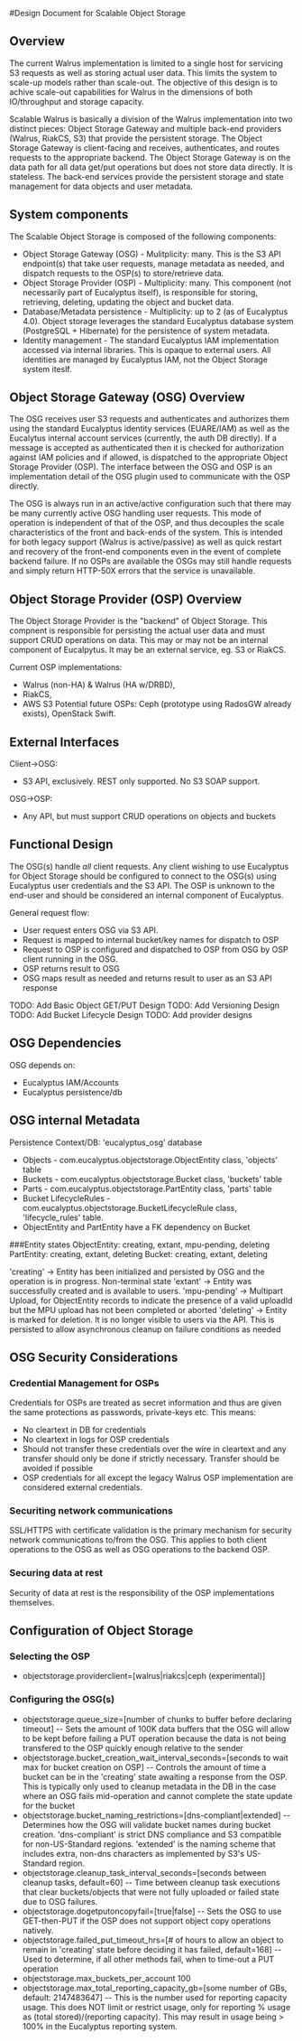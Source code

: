 #Design Document for Scalable Object Storage

## Overview
The current Walrus implementation is limited to a single host for servicing S3 requests as well as storing actual user data. This limits the system to scale-up models rather than scale-out. The objective of this design is to achive scale-out capabilities for Walrus in the dimensions of both IO/throughput and storage capacity.

Scalable Walrus is basically a division of the Walrus implementation into two distinct pieces: Object Storage Gateway and multiple back-end providers (Walrus, RiakCS, S3) that provide the persistent storage. The Object Storage Gateway is client-facing and receives, authenticates, and routes requests to the appropriate backend. The Object Storage Gateway is on the data path for all data get/put operations but does not store data directly. It is stateless. The back-end services provide the persistent storage and state management for data objects and user metadata.

## System components
The Scalable Object Storage is composed of the following components:
* Object Storage Gateway (OSG) - Mulitplicity: many. This is the S3 API endpoint(s) that take user requests, manage metadata as needed, and dispatch requests to the OSP(s) to store/retrieve data.
* Object Storage Provider (OSP) - Multiplicity: many. This component (not necessarily part of Eucalyptus itself), is responsible for storing, retrieving, deleting, updating the object and bucket data.
* Database/Metadata persistence - Multiplicity: up to 2 (as of Eucalyptus 4.0). Object storage leverages the standard Eucalyptus database system (PostgreSQL + Hibernate) for the persistence of system metadata.
* Identity management - The standard Eucalyptus IAM implementation accessed via internal libraries. This is opaque to external users. All identities are managed by Eucalyptus IAM, not the Object Storage system iteslf.

## Object Storage Gateway (OSG) Overview
The OSG receives user S3 requests and authenticates and authorizes them using the standard Eucalyptus identity services (EUARE/IAM) as well as the Eucalytus internal account services (currently, the auth DB directly). If a message is accepted as authenticated then it is checked for authorization against IAM policies and if allowed, is dispatched to the appropriate Object Storage Provider (OSP). The interface between the OSG and OSP is an implementation detail of the OSG plugin used to communicate with the OSP directly.

The OSG is always run in an active/active configuration such that there may be many currently active OSG handling user requests. This mode of operation is independent of that of the OSP, and thus decouples the scale characteristics of the front and back-ends of the system. This is intended for both legacy support (Walrus is active/passive) as well as quick restart and recovery of the front-end components even in the event of complete backend failure. If no OSPs are available the OSGs may still handle requests and simply return HTTP-50X errors that the service is unavailable.

## Object Storage Provider (OSP) Overview
The Object Storage Provider is the "backend" of Object Storage. This compnent is responsible for persisting the actual user data and must support CRUD operations on data. This may or may not be an internal component of Eucalpytus. It may be an external service, eg. S3 or RiakCS. 

Current OSP implementations: 
* Walrus (non-HA) & Walrus (HA w/DRBD), 
* RiakCS, 
* AWS S3
Potential future OSPs: Ceph (prototype using RadosGW already exists), OpenStack Swift.

## External Interfaces
Client->OSG:
* S3 API, exclusively. REST only supported. No S3 SOAP support.

OSG->OSP:
* Any API, but must support CRUD operations on objects and buckets

## Functional Design
The OSG(s) handle *all* client requests. Any client wishing to use Eucalyptus for Object Storage should be configured to connect to the OSG(s) using Eucalyptus user credentials and the S3 API. The OSP is unknown to the end-user and should be considered an internal component of Eucalyptus.

General request flow:
* User request enters OSG via S3 API.
* Request is mapped to internal bucket/key names for dispatch to OSP
* Request to OSP is configured and dispatched to OSP from OSG by OSP client running in the OSG.
* OSP returns result to OSG
* OSG maps result as needed and returns result to user as an S3 API response

TODO: Add Basic Object GET/PUT Design
TODO: Add Versioning Design
TODO: Add Bucket Lifecycle Design
TODO: Add provider designs

## OSG Dependencies
OSG depends on:
* Eucalyptus IAM/Accounts
* Eucalyptus persistence/db

## OSG internal Metadata
Persistence Context/DB: 'eucalyptus_osg' database
* Objects - com.eucalyptus.objectstorage.ObjectEntity class, 'objects' table
* Buckets - com.eucalyptus.objectstorage.Bucket class, 'buckets' table
* Parts - com.eucalyptus.objectstorage.PartEntity class, 'parts' table
* Bucket LifecycleRules - com.eucalyptus.objectstorage.BucketLifecycleRule class, 'lifecycle_rules' table.
* ObjectEntity and PartEntity have a FK dependency on Bucket

###Entity states
ObjectEntity: creating, extant, mpu-pending, deleting
PartEntity: creating, extant, deleting
Bucket: creating, extant, deleting

'creating' -> Entity has been initialized and persisted by OSG and the operation is in progress. Non-terminal state
'extant' -> Entity was successfully created and is available to users.
'mpu-pending' -> Multipart Upload, for ObjectEntity records to indicate the presence of a valid uploadId but the MPU upload has not been completed or aborted
'deleting' -> Entity is marked for deletion. It is no longer visible to users via the API. This is persisted to allow asynchronous cleanup on failure conditions as needed

## OSG Security Considerations
### Credential Management for OSPs
Credentials for OSPs are treated as secret information and thus are given the same protections as passwords, private-keys etc. This means:
* No cleartext in DB for credentials
* No cleartext in logs for OSP credentials
* Should not transfer these credentials over the wire in cleartext and any transfer should only be done if strictly necessary. Transfer should be avoided if possible
* OSP credentials for all except the legacy Walrus OSP implementation are considered external credentials.

### Securiting network communications
SSL/HTTPS with certificate validation is the primary mechanism for security network communications to/from the OSG. This applies to both client operations to the OSG as well as OSG operations to the backend OSP.

### Securing data at rest
Security of data at rest is the responsibility of the OSP implementations themselves.

## Configuration of Object Storage
### Selecting the OSP
* objectstorage.providerclient=[walrus|riakcs|ceph (experimental)]

### Configuring the OSG(s)
* objectstorage.queue_size=[number of chunks to buffer before declaring timeout] -- Sets the amount of 100K data buffers that the OSG will allow to be kept before failing a PUT operation because the data is not being transfered to the OSP quickly enough relative to the sender
* objectstorage.bucket_creation_wait_interval_seconds=[seconds to wait max for bucket creation on OSP] -- Controls the amount of time a bucket can be in the 'creating' state awaiting a response from the OSP. This is typically only used to cleanup metadata in the DB in the case where an OSG fails mid-operation and cannot complete the state update for the bucket
* objectstorage.bucket_naming_restrictions=[dns-compliant|extended] -- Determines how the OSG will validate bucket names during bucket creation. 'dns-compliant' is strict DNS compliance and S3 compatible for non-US-Standard regions. 'extended' is the naming scheme that includes extra, non-dns characters as implemented by S3's US-Standard region.
* objectstorage.cleanup_task_interval_seconds=[seconds between cleanup tasks, default=60] -- Time between cleanup task executions that clear buckets/objects that were not fully uploaded or failed state due to OSG failures.
* objectstorage.dogetputoncopyfail=[true|false] -- Sets the OSG to use GET-then-PUT if the OSP does not support object copy operations natively.
* objectstorage.failed_put_timeout_hrs=[# of hours to allow an object to remain in 'creating' state before deciding it has failed, default=168] -- Used to determine, if all other methods fail, when to time-out a PUT operation
* objectstorage.max_buckets_per_account	100
* objectstorage.max_total_reporting_capacity_gb=[some number of GBs, default: 2147483647] -- This is the number used for reporting capacity usage. This does NOT limit or restrict usage, only for reporting % usage as (total stored)/(reporting capacity). This may result in usage being > 100% in the Eucalyptus reporting system.


